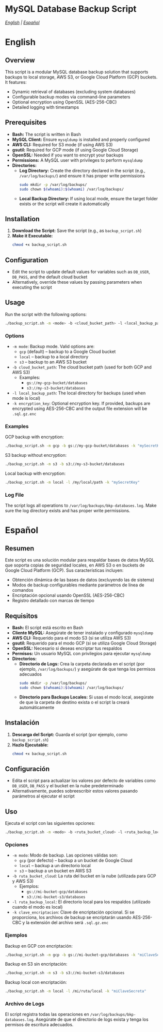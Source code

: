 # MySQL Database Backup Script

*[English](#english) | [Español](#español)*

# English

## Overview
This script is a modular MySQL database backup solution that supports backups to local storage, AWS S3, or Google Cloud Platform (GCP) buckets. It features:
- Dynamic retrieval of databases (excluding system databases)
- Configurable backup modes via command-line parameters
- Optional encryption using OpenSSL (AES-256-CBC)
- Detailed logging with timestamps

## Prerequisites

- **Bash:** The script is written in Bash
- **MySQL Client:** Ensure `mysqldump` is installed and properly configured
- **AWS CLI:** Required for S3 mode (if using AWS S3)
- **gsutil:** Required for GCP mode (if using Google Cloud Storage)
- **OpenSSL:** Needed if you want to encrypt your backups
- **Permissions:** A MySQL user with privileges to perform `mysqldump`
- **Directories:**
  - **Log Directory:** Create the directory declared in the script (e.g., `/var/log/backups/`) and ensure it has proper write permissions
    ```bash
    sudo mkdir -p /var/log/backups/
    sudo chown $(whoami):$(whoami) /var/log/backups/
    ```
  - **Local Backup Directory:** If using local mode, ensure the target folder exists or the script will create it automatically

## Installation

1. **Download the Script:** Save the script (e.g., as `backup_script.sh`)
2. **Make it Executable:**
   ```bash
   chmod +x backup_script.sh
   ```

## Configuration

- Edit the script to update default values for variables such as `DB_USER`, `DB_PASS`, and the default cloud bucket
- Alternatively, override these values by passing parameters when executing the script

## Usage

Run the script with the following options:

```bash
./backup_script.sh -m <mode> -b <cloud_bucket_path> -l <local_backup_path> -k <encryption_key>
```

### Options

- `-m mode`: Backup mode. Valid options are:
  - `gcp` (default) – backup to a Google Cloud bucket
  - `local` – backup to a local directory
  - `s3` – backup to an AWS S3 bucket
- `-b cloud_bucket_path`: The cloud bucket path (used for both GCP and AWS S3)
  - Examples:
    - `gs://my-gcp-bucket/databases`
    - `s3://my-s3-bucket/databases`
- `-l local_backup_path`: The local directory for backups (used when mode is local)
- `-k encryption_key`: Optional encryption key. If provided, backups are encrypted using AES-256-CBC and the output file extension will be `.sql.gz.enc`

### Examples

GCP backup with encryption:
```bash
./backup_script.sh -m gcp -b gs://my-gcp-bucket/databases -k "mySecretKey"
```

S3 backup without encryption:
```bash
./backup_script.sh -m s3 -b s3://my-s3-bucket/databases
```

Local backup with encryption:
```bash
./backup_script.sh -m local -l /my/local/path -k "mySecretKey"
```

### Log File

The script logs all operations to `/var/log/backups/bkp-databases.log`. Make sure the log directory exists and has proper write permissions.

# Español

## Resumen
Este script es una solución modular para respaldar bases de datos MySQL que soporta copias de seguridad locales, en AWS S3 o en buckets de Google Cloud Platform (GCP). Sus características incluyen:
- Obtención dinámica de las bases de datos (excluyendo las de sistema)
- Modos de backup configurables mediante parámetros de línea de comandos
- Encriptación opcional usando OpenSSL (AES-256-CBC)
- Registro detallado con marcas de tiempo

## Requisitos

- **Bash:** El script está escrito en Bash
- **Cliente MySQL:** Asegúrate de tener instalado y configurado `mysqldump`
- **AWS CLI:** Requerido para el modo S3 (si se utiliza AWS S3)
- **gsutil:** Requerido para el modo GCP (si se utiliza Google Cloud Storage)
- **OpenSSL:** Necesario si deseas encriptar tus respaldos
- **Permisos:** Un usuario MySQL con privilegios para ejecutar `mysqldump`
- **Directorios:**
  - **Directorio de Logs:** Crea la carpeta declarada en el script (por ejemplo, `/var/log/backups/`) y asegúrate de que tenga los permisos adecuados
    ```bash
    sudo mkdir -p /var/log/backups/
    sudo chown $(whoami):$(whoami) /var/log/backups/
    ```
  - **Directorio para Backups Locales:** Si usas el modo local, asegúrate de que la carpeta de destino exista o el script la creará automáticamente

## Instalación

1. **Descarga del Script:** Guarda el script (por ejemplo, como `backup_script.sh`)
2. **Hazlo Ejecutable:**
   ```bash
   chmod +x backup_script.sh
   ```

## Configuración

- Edita el script para actualizar los valores por defecto de variables como `DB_USER`, `DB_PASS` y el bucket en la nube predeterminado
- Alternativamente, puedes sobreescribir estos valores pasando parámetros al ejecutar el script

## Uso

Ejecuta el script con las siguientes opciones:

```bash
./backup_script.sh -m <modo> -b <ruta_bucket_cloud> -l <ruta_backup_local> -k <clave_encriptacion>
```

### Opciones

- `-m modo`: Modo de backup. Las opciones válidas son:
  - `gcp` (por defecto) – backup a un bucket de Google Cloud
  - `local` – backup a un directorio local
  - `s3` – backup a un bucket en AWS S3
- `-b ruta_bucket_cloud`: La ruta del bucket en la nube (utilizada para GCP y AWS S3)
  - Ejemplos:
    - `gs://mi-bucket-gcp/databases`
    - `s3://mi-bucket-s3/databases`
- `-l ruta_backup_local`: El directorio local para los respaldos (utilizado cuando el modo es local)
- `-k clave_encriptacion`: Clave de encriptación opcional. Si se proporciona, los archivos de backup se encriptarán usando AES-256-CBC y la extensión del archivo será `.sql.gz.enc`

### Ejemplos

Backup en GCP con encriptación:
```bash
./backup_script.sh -m gcp -b gs://mi-bucket-gcp/databases -k "miClaveSecreta"
```

Backup en S3 sin encriptación:
```bash
./backup_script.sh -m s3 -b s3://mi-bucket-s3/databases
```

Backup local con encriptación:
```bash
./backup_script.sh -m local -l /mi/ruta/local -k "miClaveSecreta"
```

### Archivo de Logs

El script registra todas las operaciones en `/var/log/backups/bkp-databases.log`. Asegúrate de que el directorio de logs exista y tenga los permisos de escritura adecuados.

